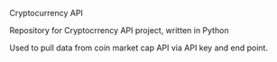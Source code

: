 Cryptocurrency API

Repository for Cryptocrrency API project, written in Python

Used to pull data from coin market cap API via API key and end point.
